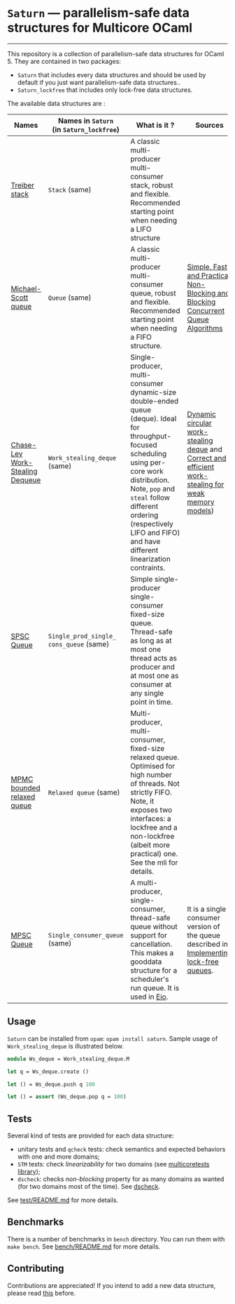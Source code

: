 # `Saturn` — parallelism-safe data structures for Multicore OCaml

---

This repository is a collection of parallelism-safe data structures for OCaml 5.
They are contained in two packages:

- `Saturn` that includes every data structures and should be used by default if
  you just want parallelism-safe data structures..
- `Saturn_lockfree` that includes only lock-free data structures.

The available data structures are :

| Names                                                        | Names in `Saturn` <br> (in `Saturn_lockfree`) | What is it ?                                                                                                                                                                                                                                                                   | Sources                                                                                                                                                                                                      |
| ------------------------------------------------------------ | --------------------------------------------- | ------------------------------------------------------------------------------------------------------------------------------------------------------------------------------------------------------------------------------------------------------------------------------ | ------------------------------------------------------------------------------------------------------------------------------------------------------------------------------------------------------------ |
| [Treiber stack](src_lockfree/treiber_stack.mli)              | `Stack` (same)                                | A classic multi-producer multi-consumer stack, robust and flexible. Recommended starting point when needing a LIFO structure                                                                                                                                                   |                                                                                                                                                                                                              |
| [Michael-Scott queue](src_lockfree/michael_scott_queue.mli)  | `Queue` (same)                                | A classic multi-producer multi-consumer queue, robust and flexible. Recommended starting point when needing a FIFO structure.                                                                                                                                                  | [Simple, Fast, and Practical Non-Blocking and Blocking Concurrent Queue Algorithms](https://www.cs.rochester.edu/~scott/papers/1996_PODC_queues.pdf)                                                         |
| [Chase-Lev Work-Stealing Dequeue](src_lockfree/ws_deque.mli) | `Work_stealing_deque` (same)                  | Single-producer, multi-consumer dynamic-size double-ended queue (deque). Ideal for throughput-focused scheduling using per-core work distribution. Note, `pop` and `steal` follow different ordering (respectively LIFO and FIFO) and have different linearization contraints. | [Dynamic circular work-stealing deque](https://dl.acm.org/doi/10.1145/1073970.1073974) and [Correct and efficient work-stealing for weak memory models](https://dl.acm.org/doi/abs/10.1145/2442516.2442524)) |
| [SPSC Queue](src_lockfree/spsc_queue.mli)                    | `Single_prod_single_`<br>`cons_queue` (same)  | Simple single-producer single-consumer fixed-size queue. Thread-safe as long as at most one thread acts as producer and at most one as consumer at any single point in time.                                                                                                   |                                                                                                                                                                                                              |
| [MPMC bounded relaxed queue](src/mpmc_relaxed_queue.mli)             | `Relaxed queue` (same)                | Multi-producer, multi-consumer, fixed-size relaxed queue. Optimised for high number of threads. Not strictly FIFO. Note, it exposes two interfaces: a lockfree and a non-lockfree (albeit more practical) one. See the mli for details.                                        |                                                                                                                                                                                                              |
| [MPSC Queue](src_lockfree/mpsc_queue.mli)                    | `Single_consumer_queue` (same)                | A multi-producer, single-consumer, thread-safe queue without support for cancellation. This makes a gooddata structure for a scheduler's run queue. It is used in [Eio](https://github.com/ocaml-multicore/eio).                                                               | It is a single consumer version of the queue described in [Implementing lock-free queues](https://people.cs.pitt.edu/~jacklange/teaching/cs2510-f12/papers/implementing_lock_free.pdf).                      |

## Usage

`Saturn` can be installed from `opam`: `opam install saturn`. Sample usage of
`Work_stealing_deque` is illustrated below.

```ocaml
module Ws_deque = Work_stealing_deque.M

let q = Ws_deque.create ()

let () = Ws_deque.push q 100

let () = assert (Ws_deque.pop q = 100)
```

## Tests

Several kind of tests are provided for each data structure:

- unitary tests and `qcheck` tests: check semantics and expected behaviors with
  one and more domains;
- `STM` tests: check _linearizability_ for two domains (see
  [multicoretests library](https://github.com/ocaml-multicore/multicoretests));
- `dscheck`: checks _non-blocking_ property for as many domains as wanted (for
  two domains most of the time). See
  [dscheck](https://github.com/ocaml-multicore/dscheck).

See [test/README.md](test/README.md) for more details.

## Benchmarks

There is a number of benchmarks in `bench` directory. You can run them with
`make bench`. See [bench/README.md](bench/README.md) for more details.

## Contributing

Contributions are appreciated! If you intend to add a new data structure, please
read [this](CONTRIBUTING.md) before.

